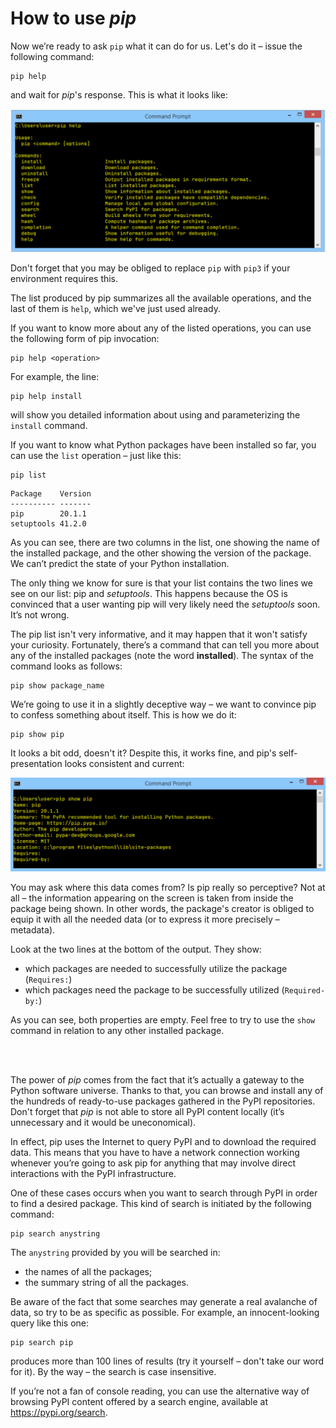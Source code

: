 # How to use _pip_

Now we’re ready to ask `pip` what it can do for us. Let's do it – issue the following command:

```shell
pip help
```
and wait for _pip_'s response. This is what it looks like:

![](../img/M1.4.7.png)

Don't forget that you may be obliged to replace `pip` with `pip3` if your environment requires this.

The list produced by pip summarizes all the available operations, and the last of them is `help`, which we've just used already.

If you want to know more about any of the listed operations, you can use the following form of pip invocation:

```shell
pip help <operation>
```

For example, the line:

```shell
pip help install
```

will show you detailed information about using and parameterizing the `install` command.

If you want to know what Python packages have been installed so far, you can use the `list` operation – just like this:

```shell
pip list
```

```
Package    Version
---------- -------
pip        20.1.1
setuptools 41.2.0
```

As you can see, there are two columns in the list, one showing the name of the installed package, and the other showing the version of the package. We can’t predict the state of your Python installation.

The only thing we know for sure is that your list contains the two lines we see on our list: pip and _setuptools_. This happens because the OS is convinced that a user wanting pip will very likely need the _setuptools_ soon. It’s not wrong.

The pip list isn't very informative, and it may happen that it won't satisfy your curiosity. Fortunately, there’s a command that can tell you more about any of the installed packages (note the word **installed**). The syntax of the command looks as follows:

```shell
pip show package_name
```

We’re going to use it in a slightly deceptive way – we want to convince pip to confess something about itself. This is how we do it:

```shell
pip show pip
```

It looks a bit odd, doesn't it? Despite this, it works fine, and pip's self-presentation looks consistent and current:

![](../img/M1.4.8.png)

You may ask where this data comes from? Is pip really so perceptive? Not at all – the information appearing on the screen is taken from inside the package being shown. In other words, the package's creator is obliged to equip it with all the needed data (or to express it more precisely – metadata).

Look at the two lines at the bottom of the output. They show:
- which packages are needed to successfully utilize the package (`Requires:`)
- which packages need the package to be successfully utilized (`Required-by:`)

As you can see, both properties are empty. Feel free to try to use the `show` command in relation to any other installed package.

<br><br>

The power of _pip_ comes from the fact that it’s actually a gateway to the Python software universe. Thanks to that, you can browse and install any of the hundreds of ready-to-use packages gathered in the PyPI repositories. Don't forget that _pip_ is not able to store all PyPI content locally (it’s unnecessary and it would be uneconomical).

In effect, pip uses the Internet to query PyPI and to download the required data. This means that you have to have a network connection working whenever you’re going to ask pip for anything that may involve direct interactions with the PyPI infrastructure.

One of these cases occurs when you want to search through PyPI in order to find a desired package. This kind of search is initiated by the following command:

```shell
pip search anystring
```

The `anystring` provided by you will be searched in:
- the names of all the packages;
- the summary string of all the packages.

Be aware of the fact that some searches may generate a real avalanche of data, so try to be as specific as possible. For example, an innocent-looking query like this one:

```shell
pip search pip
```

produces more than 100 lines of results (try it yourself – don't take our word for it). By the way – the search is case insensitive.

If you’re not a fan of console reading, you can use the alternative way of browsing PyPI content offered by a search engine, available at https://pypi.org/search.

